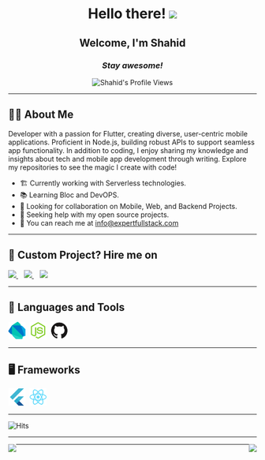 <div align="center">
<h1>Hello there! <img src="https://raw.githubusercontent.com/MartinHeinz/MartinHeinz/master/wave.gif" width="30px"></h1>
<h2>Welcome, I'm Shahid</h2>
<h3><i>Stay awesome!</i></h3>
<img src="https://komarev.com/ghpvc/?username=shahidBangash&label=Views&color=blue&style=plastic" alt="Shahid's Profile Views" /> 
</div>

---

## 🙋‍♂️ About Me 

Developer with a passion for Flutter, creating diverse, user-centric mobile applications. Proficient in Node.js, building robust APIs to support seamless app functionality. In addition to coding, I enjoy sharing my knowledge and insights about tech and mobile app development through writing. Explore my repositories to see the magic I create with code!

- 🏗️ Currently working with Serverless technologies.
- 📚 Learning Bloc and DevOPS.
- 👬 Looking for collaboration on Mobile, Web, and Backend Projects.
- 🤝 Seeking help with my open source projects.
- 📮 You can reach me at [info@expertfullstack.com](mailto:info@expertfullstack.com)

---

## 💼 Custom Project? Hire me on

<a href="https://www.fiverr.com/share/9zVV0e">
  <img src='https://img.shields.io/badge/fiverr-%2300ADD8.svg?&style=for-the-badge&logo=fiverr&logoColor=white' height='25'/>
</a>&nbsp;&nbsp;

<a href="https://www.upwork.com/freelancers/~0172ab5b11b7bd3f99?viewMode=1">
  <img src='https://img.shields.io/badge/Upwork-%2300ADD8.svg?&style=for-the-badge&logo=upwork&logoColor=white' height='25'/>
</a>&nbsp;&nbsp;

<a href="https://www.linkedin.com/in/shahid-bangash-320685158/">
 <img src='https://img.shields.io/badge/linkedin-%2300ADD8.svg?&style=for-the-badge&logo=linkedIn&logoColor=white' height='25'/>
</a>

---

## 🧰 Languages and Tools

<img src="https://github.com/devicons/devicon/blob/master/icons/dart/dart-original.svg" width="35px">&nbsp;&nbsp;<img src="https://github.com/devicons/devicon/blob/master/icons/nodejs/nodejs-original.svg" width="35px">&nbsp;&nbsp;<img src="https://github.com/devicons/devicon/blob/master/icons/github/github-original.svg" width="35px">

---

## 🖥️ Frameworks

<img src="https://github.com/devicons/devicon/blob/master/icons/flutter/flutter-original.svg" width="35px">&nbsp;&nbsp;<img src="https://github.com/devicons/devicon/blob/master/icons/react/react-original.svg" width="35px">

---

![Hits](https://hits.seeyoufarm.com/api/count/incr/badge.svg?url=https%3A%2F%2Fgithub.com%2Fshahidbangash%2Fhit-counter&count_bg=%2379C83D&title_bg=%23555555&icon=&icon_color=%23E7E7E7&title=hits&edge_flat=false)

---

<img align="left" src="https://github-readme-stats.vercel.app/api?username=Shahidbangash&show_icons=true&include_all_commits=true&theme=dark&count_private=true"/>

<a href="https://github.com/ShahidBangash">
  <img align="right" src="https://github-readme-stats.vercel.app/api/top-langs/?username=shahidBangash&layout=compact&theme=dracula&count_private=true&langs_count=10" />
</a>

---
